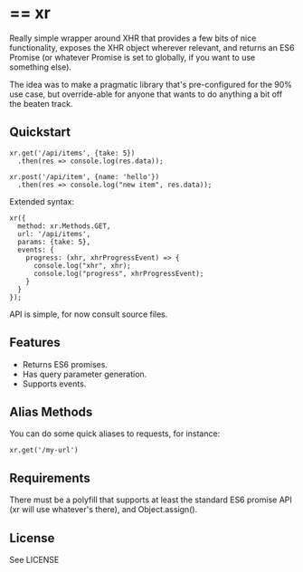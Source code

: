 ==
xr
==

Really simple wrapper around XHR that provides a few bits of nice
functionality, exposes the XHR object wherever relevant, and returns an
ES6 Promise (or whatever Promise is set to globally, if you want to use
something else).

The idea was to make a pragmatic library that's pre-configured for the 90%
use case, but override-able for anyone that wants to do anything
a bit off the beaten track.

Quickstart
----------

    xr.get('/api/items', {take: 5})
      .then(res => console.log(res.data));
    
    xr.post('/api/item', {name: 'hello'})
      .then(res => console.log("new item", res.data));

Extended syntax:

    xr({
      method: xr.Methods.GET,
      url: '/api/items',
      params: {take: 5},
      events: {
        progress: (xhr, xhrProgressEvent) => {
          console.log("xhr", xhr);
          console.log("progress", xhrProgressEvent);
        }
      }
    });
    

API is simple, for now consult source files.

Features
--------

 * Returns ES6 promises.
 * Has query parameter generation.
 * Supports events.

Alias Methods
-------------

You can do some quick aliases to requests, for instance:
    
    xr.get('/my-url')

Requirements
------------

There must be a polyfill that supports at least the standard ES6 promise API
(xr will use whatever's there), and Object.assign().

License
-------

See LICENSE
